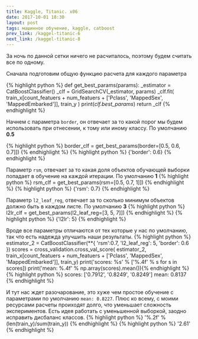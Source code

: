 ```yaml
---
title: Kaggle, Titanic. x06
date: 2017-10-01 18:30 
layout: post
tags: машинное обучение, kaggle, catboost
prev_link: /kaggel-titanic-6
next_link: /kaggel-titanic-8
---
```


За ночь по данной сетки ничего не расчиталось, поэтому будем считать все по одному.

Сначала подготовим общую функцию расчета для каждого параметра

{%  highlight python %}
def get_best_params(params):
    _estimator = CatBoostClassifier()
    _clf = GridSearchCV(_estimator, params)
    _clf.fit(
        train_x[count_featuers + num_featuers + ['Pclass', 'MappedSex', 'MappedEmbarked']],
        train_y
    )
    print(_clf.best_params_)
    return _clf
{% endhighlight %} 


Начнем с параметра ```border```, он отвечает за то какой порог мы будем использовать при отнесении, к тому или иному классу. По умолчанию __0.5__

{%  highlight python %}
border_clf = get_best_params(border=[0.5, 0.6, 0.7]])
{% endhighlight %}
{%  highlight python %}
{'border': 0.6}
{% endhighlight %}

Параметр ```rsm```, отвечает за то какая доля объектов обучающей выборки попадает
в обучение на каждой итерации. По умолчанию __1__
{%  highlight python %}
rsm_clf = get_best_params(rsm=[0.5, 0.7, 1]])
{% endhighlight %}
{%  highlight python %}
{'rsm': 0.7}
{% endhighlight %}

Параметр ```l2_leaf_reg```, отвечает за то сколько минимум объектов должно быть
в каждом листе. По умолчанию __3__
{%  highlight python %}
l2lr_clf = get_best_params(l2_leaf_reg=[3, 5, 7]])
{% endhighlight %}
{%  highlight python %}
{'l2lr': 5}
{% endhighlight %}

Вроде все параметры отличаются от тех которые у нас по умолчанию, так что есть надежда улучшить наши результаты.
{%  highlight python %}
estimator_2 = CatBoostClassifier(**{
        'rsm':0.7, 
        'l2_leaf_reg': 5,
        'border': 0.6
    })
scores = cross_validation.cross_val_score(
    estimator_2, train_x[count_featuers + num_featuers + ['Pclass', 'MappedSex', 'MappedEmbarked']], train_y)
print('scores: %s' % ['%.4f' % s for s in scores])
print('mean: %.4f' % np.array(scores).mean()){% endhighlight %}
{%  highlight python %}
scores: ['0.7912', '0.8249', '0.8249']
mean: 0.8137
{% endhighlight %}

И тут нас ждет разочарование, это хуже чем простое обучение с параметрами по умолчанию ```mean: 0.8227```. Плюс ко всему, с моими ресурсами расчеты проиходят долго, что уменьшает сложность экспериментов. Есть идея работать с уменьшенной выборкой, заодно исправить дисбаланс классов.
{%  highlight python %}
'%.2f' % (len(train_y)/sum(train_y))
{% endhighlight %}
{%  highlight python %}
'2.61'
{% endhighlight %}

